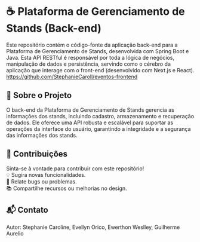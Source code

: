 # ☕ Plataforma de Gerenciamento de Stands (Back-end)

Este repositório contém o código-fonte da aplicação back-end para a Plataforma de Gerenciamento de Stands, desenvolvida com Spring Boot e Java. Esta API RESTful é responsável por toda a lógica de negócios, manipulação de dados e persistência, servindo como o cérebro da aplicação que interage com o front-end (desenvolvido com Next.js e React). <br>
https://github.com/StephanieCaroll/eventos-frontend

## 🌟 Sobre o Projeto

O back-end da Plataforma de Gerenciamento de Stands gerencia as informações dos stands, incluindo cadastro, armazenamento e recuperação de dados. Ele oferece uma API robusta e escalável para suportar as operações da interface do usuário, garantindo a integridade e a segurança das informações dos stands.

## 🤝 Contribuições
Sinta-se à vontade para contribuir com este repositório! <br>
💡 Sugira novas funcionalidades.<br>
🐛 Relate bugs ou problemas.<br>
📚 Compartilhe recursos ou melhorias no design.<br>

## 📬 Contato
Autor: Stephanie Caroline, Evellyn Orico, Ewerthon Weslley, Guilherme Aurelio  <br>
